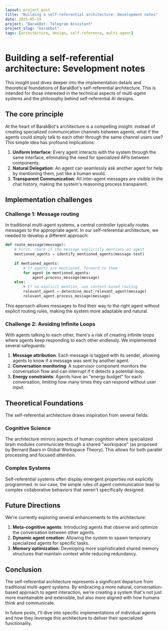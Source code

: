 ```yaml
---
layout: project_post
title: "Building a self-referential architecture: Development notes"
date: 2025-05-19
project: "BarakBot: Telegram Assistant"
project_slug: "barakbot"
tags: [architecture, design, self-reference, multi-agent]
---
```


# Building a self-referential architecture: Sevelopment notes

This insight post dives deeper into the implementation details and theoretical foundations of BarakBot's self-referential architecture. This is intended for those interested in the technical aspects of multi-agent systems and the philosophy behind self-referential AI designs.

## The core principle

At the heart of BarakBot's architecture is a compelling insight: instead of creating specialized communication channels between agents, what if the agents could simply talk to each other through the same channel users use? This simple idea has profound implications:

1. **Uniform Interface**: Every agent interacts with the system through the same interface, eliminating the need for specialized APIs between components.
2. **Natural Delegation**: An agent can seamlessly ask another agent for help by mentioning them, just like a human would.
3. **Transparent Communication**: All inter-agent messages are visible in the chat history, making the system's reasoning process transparent.

## Implementation challenges

### Challenge 1: Message routing

In traditional multi-agent systems, a central controller typically routes messages to the appropriate agent. In our self-referential architecture, we needed to develop a different approach:

```python
def route_message(message):
    # First, check if the message explicitly mentions an agent
    mentioned_agents = identify_mentioned_agents(message.text)
    
    if mentioned_agents:
        # If agents are mentioned, forward to them
        for agent in mentioned_agents:
            agent.process_message(message)
    else:
        # If no explicit mention, use content-based routing
        relevant_agent = determine_most_relevant_agent(message)
        relevant_agent.process_message(message)
```

This approach allows messages to find their way to the right agent without explicit routing rules, making the system more adaptable and natural.

### Challenge 2: Avoiding Infinite Loops

With agents talking to each other, there's a risk of creating infinite loops where agents keep responding to each other endlessly. We implemented several safeguards:

1. **Message attribution**: Each message is tagged with its sender, allowing agents to know if a message was sent by another agent.
2. **Conversation monitoring**: A supervisor component monitors the conversation flow and can interrupt if it detects a potential loop.
3. **Energy constraints**: Agents have an "energy budget" for each conversation, limiting how many times they can respond without user input.

## Theoretical Foundations

The self-referential architecture draws inspiration from several fields:

### Cognitive Science

The architecture mirrors aspects of human cognition where specialized brain modules communicate through a shared "workspace" (as proposed by Bernard Baars in Global Workspace Theory). This allows for both parallel processing and focused attention.

### Complex Systems

Self-referential systems often display emergent properties not explicitly programmed. In our case, the simple rules of agent communication lead to complex collaborative behaviors that weren't specifically designed.

## Future Directions

We're currently exploring several enhancements to the architecture:

1. **Meta-cognitive agents**: Introducing agents that observe and optimize the conversation between other agents.
2. **Dynamic agent creation**: Allowing the system to spawn temporary specialized agents for specific tasks.
3. **Memory optimization**: Developing more sophisticated shared memory structures that maintain context while reducing redundancy.

## Conclusion

The self-referential architecture represents a significant departure from traditional multi-agent systems. By embracing a more natural, conversation-based approach to agent interaction, we're creating a system that's not just more maintainable and extensible, but also more aligned with how humans think and communicate.

In future posts, I'll dive into specific implementations of individual agents and how they leverage this architecture to deliver their specialized functionality.
